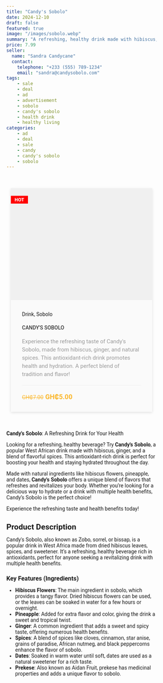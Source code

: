 ```yaml
---
title: "Candy's Sobolo"
date: 2024-12-10
draft: false
featured: true
image: "/images/sobolo.webp"
summary: "A refreshing, healthy drink made with hibiscus, ginger, and a blend of spices. Perfect for hydration and promoting overall health."
price: 7.99
seller:
  name: "Sandra Candycane"
  contact:
    telephone: "+233 (555) 789-1234"
    email: "sandra@candysobolo.com"
tags:
    - sale
    - deal
    - ad
    - advertisement
    - sobolo
    - candy's sobolo
    - health drink
    - healthy living
categories:
    - ad
    - deal
    - sale
    - candy
    - candy's sobolo
    - sobolo
---
```



<style>

*
{
    -webkit-box-sizing: border-box;
            box-sizing: border-box;
    margin: 0;
    padding: 0;
}


body
{
    font-family: 'Roboto', sans-serif;
}
a
{
    text-decoration: none;
}
.product-card {
    width: 380px;
    position: relative;
    box-shadow: 0 2px 7px #dfdfdf;
    margin: 50px auto;
    background: #fafafa;
}

.badge {
    position: absolute;
    left: 0;
    top: 20px;
    text-transform: uppercase;
    font-size: 13px;
    font-weight: 700;
    background: red;
    color: #fff;
    padding: 3px 10px;
}

.product-tumb {
    display: flex;
    align-items: center;
    justify-content: center;
    height: 300px;
    padding: 50px;
    background: #f0f0f0;
}

.product-tumb img {
    max-width: 100%;
    max-height: 100%;
}

.product-details {
    padding: 30px;
}

.product-catagory {
    display: block;
    font-size: 12px;
    font-weight: 700;
    text-transform: uppercase;
    color: #ccc;
    margin-bottom: 18px;
}

.product-details h4 a {
    font-weight: 500;
    display: block;
    margin-bottom: 18px;
    text-transform: uppercase;
    color: #363636;
    text-decoration: none;
    transition: 0.3s;
}

.product-details h4 a:hover {
    color: #fbb72c;
}

.product-details p {
    font-size: 15px;
    line-height: 22px;
    margin-bottom: 18px;
    color: #999;
}

.product-bottom-details {
    overflow: hidden;
    border-top: 1px solid #eee;
    padding-top: 20px;
}

.product-bottom-details div {
    float: left;
    width: 50%;
}

.product-price {
    font-size: 18px;
    color: #fbb72c;
    font-weight: 600;
}

.product-price small {
    font-size: 80%;
    font-weight: 400;
    text-decoration: line-through;
    display: inline-block;
    margin-right: 5px;
}

.product-links {
    text-align: right;
}

.product-links a {
    display: inline-block;
    margin-left: 5px;
    color: #e1e1e1;
    transition: 0.3s;
    font-size: 17px;
}

.product-links a:hover {
    color: #fbb72c;
}

@media screen and (max-width: 480px) {
  .wrapper {
    width: 100%;
    margin: 20px auto;
  }

  .product-text h1 {
    font-size: 22px;
  }

  .product-price-btn p {
    font-size: 22px;
  }
}
</style>


<div class="product-card">
		<div class="badge">Hot</div>
		<div class="product-tumb">
			<img src="/images/sobolo-1.webp" alt="">
		</div>
		<div class="product-details">
			<span class="product-category">Drink, Sobolo</span>
<h4><a href="#">Candy's Sobolo</a></h4>
<p>Experience the refreshing taste of Candy's Sobolo, made from hibiscus, ginger, and natural spices. This antioxidant-rich drink promotes health and hydration. A perfect blend of tradition and flavor!</p>
			<div class="product-bottom-details">
				<div class="product-price"><small>GH₵7.00</small>GH₵5.00</div>
				<div class="product-links">
					<a href=""><i class="fa fa-heart"></i></a>
					<a href=""><i class="fa fa-shopping-cart"></i></a>
				</div>
			</div>
		</div>
</div>


**Candy's Sobolo**: A Refreshing Drink for Your Health

Looking for a refreshing, healthy beverage? Try **Candy's Sobolo**, a popular West African drink made with hibiscus, ginger, and a blend of flavorful spices. This antioxidant-rich drink is perfect for boosting your health and staying hydrated throughout the day.

Made with natural ingredients like hibiscus flowers, pineapple, and dates, **Candy's Sobolo** offers a unique blend of flavors that refreshes and revitalizes your body. Whether you’re looking for a delicious way to hydrate or a drink with multiple health benefits, Candy’s Sobolo is the perfect choice!

Experience the refreshing taste and health benefits today!

## Product Description

Candy's Sobolo, also known as Zobo, sorrel, or bissap, is a popular drink in West Africa made from dried hibiscus leaves, spices, and sweetener. It’s a refreshing, healthy beverage rich in antioxidants, perfect for anyone seeking a revitalizing drink with multiple health benefits.

### Key Features (Ingredients)

- **Hibiscus Flowers**: The main ingredient in sobolo, which provides a tangy flavor. Dried hibiscus flowers can be used, or the leaves can be soaked in water for a few hours or overnight.
- **Pineapple**: Added for extra flavor and color, giving the drink a sweet and tropical twist.
- **Ginger**: A common ingredient that adds a sweet and spicy taste, offering numerous health benefits.
- **Spices**: A blend of spices like cloves, cinnamon, star anise, grains of paradise, African nutmeg, and black peppercorns enhance the flavor of sobolo.
- **Dates**: Soaked in warm water until soft, dates are used as a natural sweetener for a rich taste.
- **Prekese**: Also known as Aidan Fruit, prekese has medicinal properties and adds a unique flavor to sobolo.
